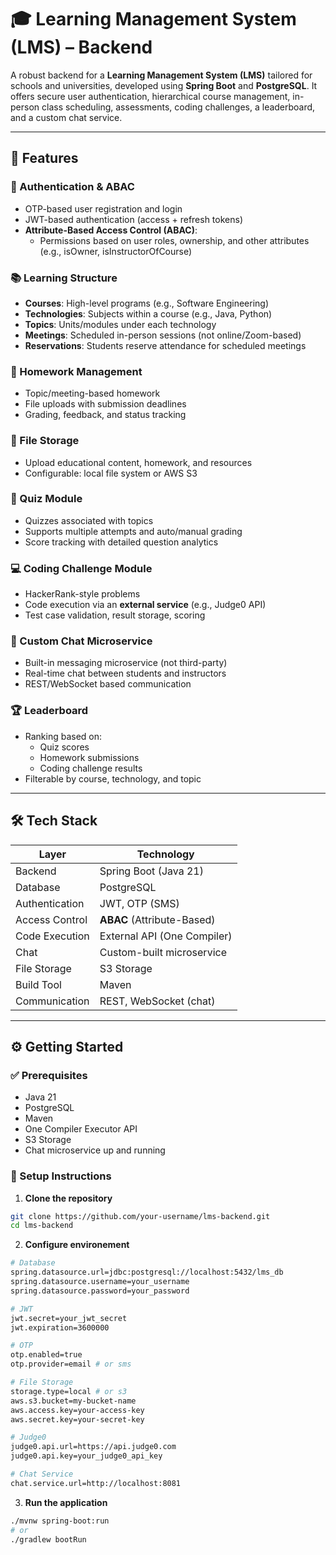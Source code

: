 # 🎓 Learning Management System (LMS) – Backend

A robust backend for a **Learning Management System (LMS)** tailored for schools and universities, developed using **Spring Boot** and **PostgreSQL**. It offers secure user authentication, hierarchical course management, in-person class scheduling, assessments, coding challenges, a leaderboard, and a custom chat service.

---

## 📌 Features

### 🔐 Authentication & ABAC
- OTP-based user registration and login
- JWT-based authentication (access + refresh tokens)
- **Attribute-Based Access Control (ABAC)**:
    - Permissions based on user roles, ownership, and other attributes (e.g., isOwner, isInstructorOfCourse)

### 📚 Learning Structure
- **Courses**: High-level programs (e.g., Software Engineering)
- **Technologies**: Subjects within a course (e.g., Java, Python)
- **Topics**: Units/modules under each technology
- **Meetings**: Scheduled in-person sessions (not online/Zoom-based)
- **Reservations**: Students reserve attendance for scheduled meetings

### 📝 Homework Management
- Topic/meeting-based homework
- File uploads with submission deadlines
- Grading, feedback, and status tracking

### 📁 File Storage
- Upload educational content, homework, and resources
- Configurable: local file system or AWS S3

### 🧪 Quiz Module
- Quizzes associated with topics
- Supports multiple attempts and auto/manual grading
- Score tracking with detailed question analytics

### 💻 Coding Challenge Module
- HackerRank-style problems
- Code execution via an **external service** (e.g., Judge0 API)
- Test case validation, result storage, scoring

### 💬 Custom Chat Microservice
- Built-in messaging microservice (not third-party)
- Real-time chat between students and instructors
- REST/WebSocket based communication

### 🏆 Leaderboard
- Ranking based on:
    - Quiz scores
    - Homework submissions
    - Coding challenge results
- Filterable by course, technology, and topic

---

## 🛠 Tech Stack

| Layer               | Technology                    |
|--------------------|-------------------------------|
| Backend             | Spring Boot (Java 21)        |
| Database            | PostgreSQL                   |
| Authentication      | JWT, OTP (SMS)               |
| Access Control      | **ABAC** (Attribute-Based)   |
| Code Execution      | External API (One Compiler)  |
| Chat                | Custom-built microservice    |
| File Storage        | S3 Storage                   |
| Build Tool          | Maven                        |
| Communication       | REST, WebSocket (chat)       |

---

## ⚙️ Getting Started

### ✅ Prerequisites
- Java 21
- PostgreSQL
- Maven
- One Compiler Executor API
- S3 Storage
- Chat microservice up and running

### 🔧 Setup Instructions

1. **Clone the repository**
```bash
git clone https://github.com/your-username/lms-backend.git
cd lms-backend
```
2. **Configure environement**
```bash
# Database
spring.datasource.url=jdbc:postgresql://localhost:5432/lms_db
spring.datasource.username=your_username
spring.datasource.password=your_password

# JWT
jwt.secret=your_jwt_secret
jwt.expiration=3600000

# OTP
otp.enabled=true
otp.provider=email # or sms

# File Storage
storage.type=local # or s3
aws.s3.bucket=my-bucket-name
aws.access.key=your-access-key
aws.secret.key=your-secret-key

# Judge0
judge0.api.url=https://api.judge0.com
judge0.api.key=your_judge0_api_key

# Chat Service
chat.service.url=http://localhost:8081
```
3. **Run the application**
```bash
./mvnw spring-boot:run
# or
./gradlew bootRun
```
